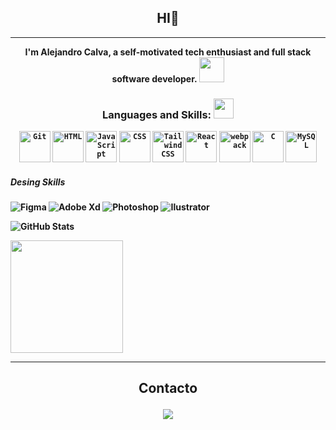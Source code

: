 <h2 align="center"> <b>HI👋</h2>
<hr>
<p align="center">
I'm <b>Alejandro Calva</b>, a self-motivated tech enthusiast and full stack software developer.
<img src="https://media.giphy.com/media/WUlplcMpOCEmTGBtBW/giphy.gif" width="40">
</p>



<h3 align="center"><b>Languages and Skills: <img src = "https://media2.giphy.com/media/QssGEmpkyEOhBCb7e1/giphy.gif?cid=ecf05e47a0n3gi1bfqntqmob8g9aid1oyj2wr3ds3mg700bl&rid=giphy.gif" width = 32px> </b></h3>

<div align="center">
	<code><img height="50" src="https://user-images.githubusercontent.com/25181517/192108372-f71d70ac-7ae6-4c0d-8395-51d8870c2ef0.png" alt="Git" title="Git"/></code>
	<code><img height="50" src="https://user-images.githubusercontent.com/25181517/192158954-f88b5814-d510-4564-b285-dff7d6400dad.png" alt="HTML" title="HTML"/></code>
	<code><img height="50" src="https://user-images.githubusercontent.com/25181517/117447155-6a868a00-af3d-11eb-9cfe-245df15c9f3f.png" alt="JavaScript" title="JavaScript"/></code>
	<code><img height="50" src="https://user-images.githubusercontent.com/25181517/183898674-75a4a1b1-f960-4ea9-abcb-637170a00a75.png" alt="CSS" title="CSS"/></code>
	<code><img height="50" src="https://user-images.githubusercontent.com/25181517/202896760-337261ed-ee92-4979-84c4-d4b829c7355d.png" alt="Tailwind CSS" title="Tailwind CSS"/></code>
	<code><img height="50" src="https://user-images.githubusercontent.com/25181517/183897015-94a058a6-b86e-4e42-a37f-bf92061753e5.png" alt="React" title="React"/></code>
	<code><img height="50" src="https://user-images.githubusercontent.com/25181517/187955008-981340e6-b4cc-441b-80cf-7a5e94d29e7e.png" alt="webpack" title="webpack"/></code>
	<code><img height="50" src="https://user-images.githubusercontent.com/25181517/192106070-46255bcf-65e6-4c6b-a296-bf8d0d8fb2a7.png" alt="C" title="C"/></code>
	<code><img height="50" src="https://user-images.githubusercontent.com/25181517/183896128-ec99105a-ec1a-4d85-b08b-1aa1620b2046.png" alt="MySQL" title="MySQL"/></code>
</div>

#####  Desing Skills

![Figma](https://img.shields.io/badge/Figma-F24E1E?style=for-the-badge&logo=figma&logoColor=white)
![Adobe Xd](https://img.shields.io/badge/Adobe%20XD-470137?style=for-the-badge&logo=Adobe%20XD&logoColor=#FF61F6)
![Photoshop](https://img.shields.io/badge/Adobe%20Photoshop-31A8FF?style=for-the-badge&logo=Adobe%20Photoshop&logoColor=black)
![Ilustrator](https://img.shields.io/badge/Adobe%20Illustrator-FF9A00?style=for-the-badge&logo=adobe%20illustrator&logoColor=white)



<div align="" >

![GitHub Stats](https://github-readme-stats.vercel.app/api?username=juniorcalva40&theme=radical)

<img height="180em" src="https://github-readme-stats.vercel.app/api/top-langs/?username=juniorcalva40&layout=compact&langs_count=10&theme=radical"/>

</div>

<hr>
<h2 align="center"> <b>Contacto</b> 

<a href="juniorcalva40@gmail.com" target="_blank"><img src="https://img.shields.io/badge/Email-juniorcalva40@gmail.com-teal?style=for-the-badge&logo=gmail"></a>

</h2>
